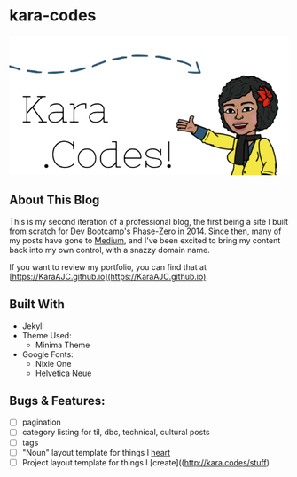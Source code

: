 # kara-codes
![kara.codes logo](/pics/karacodes.png)

## About This Blog
This is my second iteration of a professional blog, the first being a site I built from scratch for Dev Bootcamp's Phase-Zero in 2014. Since then, many of my posts have gone to [Medium](https://medium.com/@karaajc), and I've been excited to bring my content back into my own control, with a snazzy domain name. 

If you want to review my portfolio, you can find that at [https://KaraAJC.github.io](https://KaraAJC.github.io).

## Built With
- Jekyll
- Theme Used:
  - Minima Theme
- Google Fonts: 
  - Nixie One
  - Helvetica Neue

## Bugs & Features: 
- [ ] pagination
- [ ] category listing for til, dbc, technical, cultural posts
- [ ] tags
- [ ] "Noun" layout template for things I [heart](http://kara.codes/and-hearts)
- [ ] Project layout template for things I [create]((http://kara.codes/stuff)
